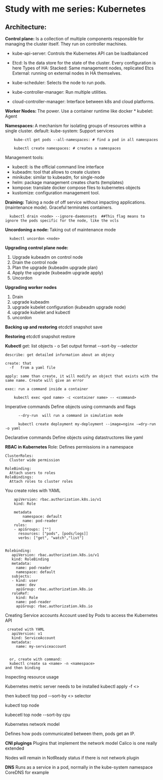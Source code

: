<h1> Study with me series: Kubernetes</h1>

<h2>Architecture:</h2>

  <b>Control plane:</b>
    Is a collection of multiple components responsible for managing the cluster itself. They run on controller machines.
     
   * kube-api-server: Controls the Kubernetes API
          can be loadbalanced
   * Etcd: Is the data store for the state of the cluster. Every configuration is here
          Types of HA:
          Stacked: Same management nodes, replicated Etcs
          External: running on external nodes in HA themselves.
            
   * kube-scheduler: Selects the node to run pods.
   * kube-controller-manager: Run multiple utilities.
   * cloud-controller-manager: Interface between k8s and cloud platforms.

 <b>Worker Nodes: </b>
     The power. Use a container runtime like docker
     * kubelet: Agent 
    

<b>Namespaces: </b>
A mechanism for isolating groups of resources within a single cluster.
    default: 
    kube-system: Support services

        kube-ctl get pods --all-namespaces: # find a pod in all namespaces

        kubectl create namespaces: # creates a namespaces


Management tools:
* kubectl: is the official command line interface
* kubeadm: tool that allows to create clusters
* minikube: similar to kubeadm, for single-node 
* helm: package management creates charts (templates)
* kompose: translate docker compose files to kubernetes objects
* kustomize: configuration management tool.


<b>Draining:</b>
  Taking a node of off service without impacting applications. (maintenance mode). Graceful terminates containers.
  
      kubectl drain <node> --ignore-daemonsets  ##This flag means to ignore the pods specific for the node, like the vcls

<b>Uncordoning a node: </b>
 Taking out of maintenance mode

      kubectl uncordon <node>


<b>Upgrading control plane node: </b>
  1. Upgrade kubeadm on control node
  2. Drain the control node
  3. Plan the upgrade (kubeadm upgrade plan)
  4. Apply the upgrade (kubeadm upgrade apply)
  5. Uncordon

<b>Upgrading worker nodes </b>
  1. Drain
  2. upgrade kubeadm
  3. upgrade kubelet configuration (kubeadm upgrade node)
  4. upgrade kubelet and kubectl
  5. uncordon

<b>Backing up and restoring</b>
    etcdctl snapshot save

<b>Restoring </b>
     etcdctl snapshot restore <filename>

    
<b>Kubectl</b>
    get: list objects
       - o Set output format
       --sort-by 
       --selector 

    describe: get detailed information about an objecy

    create: that
      -f   from a yaml file

    apply: same than create, it will modify an object that exists with the same name. Create will give an error

    exec: run a command inside a container 

        kubectl exec <pod name> -c <container name> -- <command>


   Imperative commands
      Define objects using commands and flags

          --dry-run  will run a command in simulation mode

          kubectl create deployment my-deployment --image=nginx -=dry-run -o yaml

          
   Declarative commands 
     Define objects using datastructores like yaml



<b>RBAC in Kubernetes </b>
    Role:
      Defines permissions in a namespace
      
    ClusterRoles:
      Cluster wide permission 

    RoleBinding:
      Attach users to roles
    RoleBindings:
      Attach roles to cluster roles

  You create roles with YAML

        apiVersion: rbac.authorization.k8s.io/v1
        kind: Role

        metadata
            namespace: default
            name: pod-reader
        rules:
        - apiGroups: [""]
          resources: ["pods", [pods/logs]]
          verbs: ["get", "watch","list"]


    Rolebinding:
       apiVersion: rbac.authorization.k8s.io/v1
       kind: RoleBinding
       metadata:
         name: pod-reader
         namespace: default
       subjects:
       - kind: user
         name: dev
         apiGroup: rbac.authorization.k8s.io
       roleRef:
         kind: Role
         name: pod-reader
         apiGroup: rbac.authorization.k8s.io


Creating Service accounts
Account used by Pods to access the Kubernetes API

     created with YAML
       apiVersion: v1
       kind: ServiceAccount
       metadata:
         name: my-serviceaccount


      or, create with command:
      kubectl create sa <name> -n <namespace>
    and then binding 

Inspecting resource usage 

Kubernetes metric server
  needs to be installed 
  kubectl apply -f <>

  then
  kubectl top pod --sort-by <> selector

  kubectl top node 

  kubecetl top node --sort-by cpu


</h3>Kubernetes network model</h3>

Defines how pods communicated between them, pods get an IP.

<b>CNI plugings</b>
Plugins that implement the network model
Calico is one really extended

Nodes will remain in NotReady status if there is not network plugin

<b>DNS</b>
Runs as a service in a pod, normally in the kube-system namespace
CoreDNS for example

